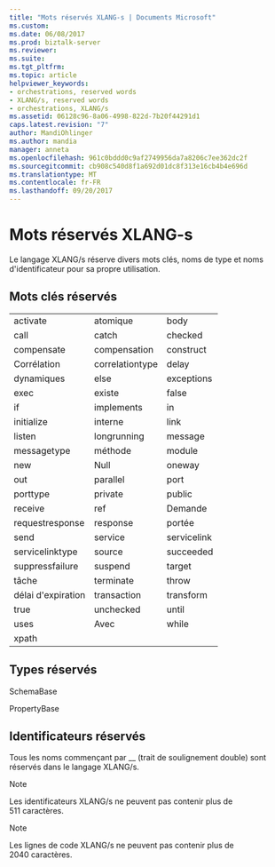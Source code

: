 ```yaml
---
title: "Mots réservés XLANG-s | Documents Microsoft"
ms.custom: 
ms.date: 06/08/2017
ms.prod: biztalk-server
ms.reviewer: 
ms.suite: 
ms.tgt_pltfrm: 
ms.topic: article
helpviewer_keywords:
- orchestrations, reserved words
- XLANG/s, reserved words
- orchestrations, XLANG/s
ms.assetid: 06128c96-8a06-4998-822d-7b20f44291d1
caps.latest.revision: "7"
author: MandiOhlinger
ms.author: mandia
manager: anneta
ms.openlocfilehash: 961c0bddd0c9af2749956da7a8206c7ee362dc2f
ms.sourcegitcommit: cb908c540d8f1a692d01dc8f313e16cb4b4e696d
ms.translationtype: MT
ms.contentlocale: fr-FR
ms.lasthandoff: 09/20/2017
---
```

# <a name="xlang-s-reserved-words"></a>Mots réservés XLANG-s
Le langage XLANG/s réserve divers mots clés, noms de type et noms d'identificateur pour sa propre utilisation.  
  
## <a name="reserved-keywords"></a>Mots clés réservés  
  
||||  
|-|-|-|  
|activate|atomique|body|  
|call|catch|checked|  
|compensate|compensation|construct|  
|Corrélation|correlationtype|delay|  
|dynamiques|else|exceptions|  
|exec|existe|false|  
|if|implements|in|  
|initialize|interne|link|  
|listen|longrunning|message|  
|messagetype|méthode|module|  
|new|Null|oneway|  
|out|parallel|port|  
|porttype|private|public|  
|receive|ref|Demande|  
|requestresponse|response|portée|  
|send|service|servicelink|  
|servicelinktype|source|succeeded|  
|suppressfailure|suspend|target|  
|tâche|terminate|throw|  
|délai d'expiration|transaction|transform|  
|true|unchecked|until|  
|uses|Avec|while|  
|xpath|||  
  
## <a name="reserved-types"></a>Types réservés  
 SchemaBase  
  
 PropertyBase  
  
## <a name="reserved-identifiers"></a>Identificateurs réservés  
 Tous les noms commençant par __ (trait de soulignement double) sont réservés dans le langage XLANG/s.  
  
> [!NOTE]
>  Les identificateurs XLANG/s ne peuvent pas contenir plus de 511 caractères.  
  
> [!NOTE]
>  Les lignes de code XLANG/s ne peuvent pas contenir plus de 2040 caractères.